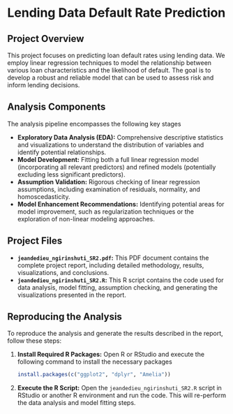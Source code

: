 # Lending Data Default Rate Prediction

## Project Overview

This project focuses on predicting loan default rates using lending data. We employ linear regression techniques to model the relationship between various loan characteristics and the likelihood of default. The goal is to develop a robust and reliable model that can be used to assess risk and inform lending decisions.

## Analysis Components

The analysis pipeline encompasses the following key stages

*   **Exploratory Data Analysis (EDA):**  Comprehensive descriptive statistics and visualizations to understand the distribution of variables and identify potential relationships.
*   **Model Development:** Fitting both a full linear regression model (incorporating all relevant predictors) and refined models (potentially excluding less significant predictors).
*   **Assumption Validation:** Rigorous checking of linear regression assumptions, including examination of residuals, normality, and homoscedasticity.
*   **Model Enhancement Recommendations:** Identifying potential areas for model improvement, such as regularization techniques or the exploration of non-linear modeling approaches.

## Project Files

*   **`jeandedieu_ngirinshuti_SR2.pdf`:** This PDF document contains the complete project report, including detailed methodology, results, visualizations, and conclusions.
*   **`jeandedieu_ngirinshuti_SR2.R`:** This R script contains the code used for data analysis, model fitting, assumption checking, and generating the visualizations presented in the report.

## Reproducing the Analysis

To reproduce the analysis and generate the results described in the report, follow these steps:

1.  **Install Required R Packages:** Open R or RStudio and execute the following command to install the necessary packages

    ```r
    install.packages(c("ggplot2", "dplyr", "Amelia"))
    ```

2.  **Execute the R Script:**  Open the `jeandedieu_ngirinshuti_SR2.R` script in RStudio or another R environment and run the code.  This will re-perform the data analysis and model fitting steps.
